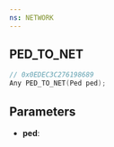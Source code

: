 ```yaml
---
ns: NETWORK
---
```

## PED_TO_NET

```c
// 0x0EDEC3C276198689
Any PED_TO_NET(Ped ped);
```

## Parameters
* **ped**:
